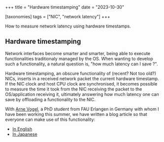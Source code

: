 +++
title = "Hardware timestamping"
date = "2023-10-30"

[taxonomies]
tags = ["NIC", "network latency"]
+++

How to measure network latency using hardware timestamps.

<!-- more -->

## Hardware timestamping

Network interfaces become smarter and smarter, being able to execute
functionalities traditionaly managed by the OS. When wanting to develop such a
functionality, a natural question is, "how much latency can I save ?".

Hardware timestamping, an obscure functionality of (recent? Not too old?) NICs,
inserts in a received network packet the current hardware timestamp. If the NIC
clock and host CPU clock are synchronised, it becomes possible to measure the
time it took from the NIC receiving the packet to the OS/application receiving
it, ultimately answering how much latency one can save by offloading a
functionality to the NIC.

With [Arne Vogel](https://sys.cs.fau.de/person/vogel), a PhD student from FAU
Erlangen in Germany with whom I have been working this summer, we have written
a blog article so that everyone can make use of this functionality:

- [In English](https://eng-blog.iij.ad.jp/archives/21198)
- [In Japanese](https://eng-blog.iij.ad.jp/archives/21208)
